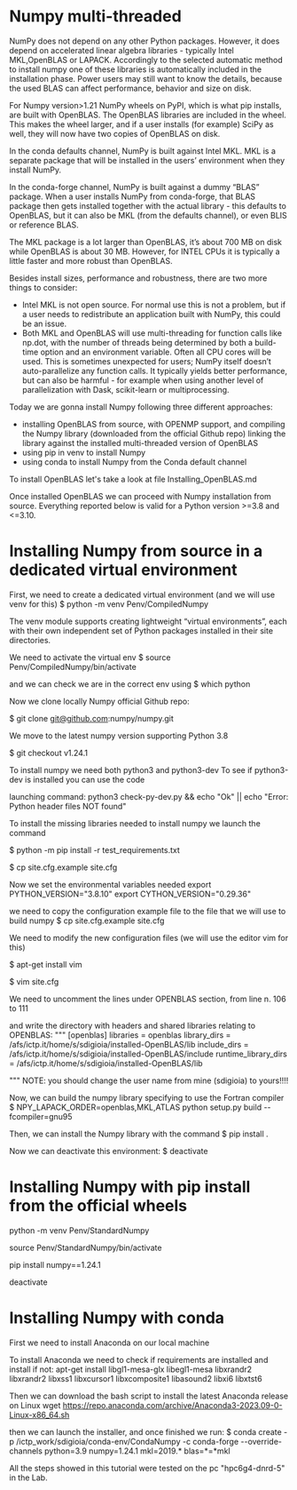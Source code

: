 # Numpy multi-threaded

NumPy does not depend on any other Python packages. However, it does depend on accelerated linear algebra libraries - typically Intel MKL,OpenBLAS  or LAPACK. Accordingly to the selected automatic method to install numpy one of these libraries is automatically included in the installation phase. Power users may still want to know the details, because the used BLAS can affect performance, behavior and size on disk.

For Numpy version>1.21 NumPy wheels on PyPI, which is what pip installs, are built with OpenBLAS. The OpenBLAS libraries are included in the wheel. This makes the wheel larger, and if a user installs (for example) SciPy as well, they will now have two copies of OpenBLAS on disk.

In the conda defaults channel, NumPy is built against Intel MKL. MKL is a separate package that will be installed in the users’ environment when they install NumPy.

In the conda-forge channel, NumPy is built against a dummy “BLAS” package. When a user installs NumPy from conda-forge, that BLAS package then gets installed together with the actual library - this defaults to OpenBLAS, but it can also be MKL (from the defaults channel), or even BLIS or reference BLAS.

The MKL package is a lot larger than OpenBLAS, it’s about 700 MB on disk while OpenBLAS is about 30 MB. However, for INTEL CPUs it is typically a little faster and more robust than OpenBLAS.

Besides install sizes, performance and robustness, there are two more things to consider:
 - Intel MKL is not open source. For normal use this is not a problem, but if a user needs to redistribute an application built with NumPy, this could be an issue.
 - Both MKL and OpenBLAS will use multi-threading for function calls like np.dot, with the number of threads being determined by both a build-time option and an environment variable. Often all CPU cores will be used. This is sometimes unexpected for users; NumPy itself doesn’t auto-parallelize any function calls. It typically yields better performance, but can also be harmful - for example when using another level of parallelization with Dask, scikit-learn or multiprocessing.



Today we are gonna install Numpy following three different approaches:
- installing OpenBLAS from source, with OPENMP support, and compiling the Numpy library (downloaded from the official Github repo) linking the library against the installed multi-threaded version of OpenBLAS 
- using pip in venv to install Numpy
- using conda to install Numpy from the Conda default channel

To install OpenBLAS let's take a look at file Installing_OpenBLAS.md

Once installed OpenBLAS we can proceed with Numpy installation from source.
Everything reported below is valid for a Python version >=3.8 and <=3.10.


# Installing Numpy from source in a dedicated virtual environment

First, we need to create a dedicated virtual environment (and we will use venv for this)
$ python -m venv Penv/CompiledNumpy

The venv module supports creating lightweight “virtual environments”, each with their own independent set of Python packages installed in their site directories.

We need to activate the virtual env
$ source Penv/CompiledNumpy/bin/activate

and we can check we are in the correct env using
$ which python


Now we clone locally Numpy official Github repo:

$ git clone git@github.com:numpy/numpy.git 

We move to the latest numpy version supporting Python 3.8
 
$ git checkout v1.24.1 

To install numpy we need both python3 and python3-dev
To see if python3-dev is installed you can use the code

launching command:
python3 check-py-dev.py && echo "Ok" || echo "Error: Python header files NOT found"


To install the missing libraries needed to install numpy we launch the command

$ python -m pip install -r test_requirements.txt

$ cp site.cfg.example site.cfg

Now we set the environmental variables needed
export PYTHON_VERSION="3.8.10"
export CYTHON_VERSION="0.29.36"

we need to copy the configuration example file to the file that we will use to build numpy
$ cp site.cfg.example site.cfg

We need to modify the new configuration files (we will use the editor vim for this) 

$ apt-get install vim

$ vim site.cfg

We need to uncomment the lines under OPENBLAS section, from line n. 106 to 111

and write the directory with headers and shared libraries relating to OPENBLAS:
"""
 [openblas]
 libraries = openblas
 library_dirs = /afs/ictp.it/home/s/sdigioia/installed-OpenBLAS/lib
 include_dirs = /afs/ictp.it/home/s/sdigioia/installed-OpenBLAS/include
 runtime_library_dirs = /afs/ictp.it/home/s/sdigioia/installed-OpenBLAS/lib

"""
NOTE: you should change the user name from mine (sdigioia) to yours!!!! 

Now, we can build the numpy library specifying to use the Fortran compiler
$ NPY_LAPACK_ORDER=openblas,MKL,ATLAS python setup.py build --fcompiler=gnu95

Then, we can install the Numpy library with the command
$ pip install .

Now we can deactivate this environment:
$ deactivate

# Installing Numpy with pip install from the official wheels

python -m venv Penv/StandardNumpy

source Penv/StandardNumpy/bin/activate

pip install numpy==1.24.1

deactivate

# Installing Numpy with conda 

First we need to install Anaconda on our local machine

To install Anaconda we need to check if requirements are installed and install if not:
apt-get install libgl1-mesa-glx libegl1-mesa libxrandr2 libxrandr2 libxss1 libxcursor1 libxcomposite1 libasound2 libxi6 libxtst6

Then we can download the bash script to install the latest Anaconda release on Linux
wget https://repo.anaconda.com/archive/Anaconda3-2023.09-0-Linux-x86_64.sh

then we can launch the installer, and once finished we run:
$ conda create -p /ictp_work/sdigioia/conda-env/CondaNumpy -c conda-forge --override-channels python=3.9 numpy=1.24.1 mkl=2019.* blas=*=*mkl



All the steps showed in this tutorial were tested on the pc "hpc6g4-dnrd-5" in the Lab.
